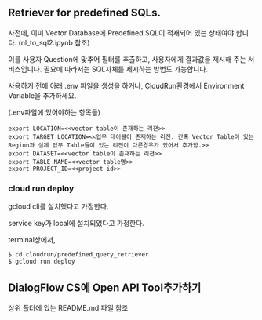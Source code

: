 ## Retriever for predefined SQLs.

사전에, 이미 Vector Database에 Predefined SQL이 적재되어 있는 상태여야 합니다. (nl_to_sql2.ipynb 참조) 

이를 사용자 Question에 맞추어 필터를 추출하고, 사용자에게 결과값을 제시해 주는 서비스입니다.
필요에 따라서는 SQL자체를 제시하는 방법도 가능합니다.

사용하기 전에 아래 .env 파일을 생성을 하거나, CloudRun환경에서 Environment Variable을 추가하세요.

(.env파일에 있어야하는 항목들)

    export LOCATION=<<vector table이 존재하는 리젼>>
    export TARGET_LOCATION=<<업무 테이블이 존재하는 리젼. 간혹 Vector Table이 있는 Region과 실제 없무 Table들이 있는 리젼이 다른경우가 있어서 추가함.>>
    export DATASET=<<vector table이 존재하는 리젼>>
    export TABLE_NAME=<<vector table명>>
    export PROJECT_ID=<<project id>>


### cloud run deploy

gcloud cli를 설치했다고 가정한다. 

service key가 local에 설치되었다고 가정한다. 

terminal상에서, 

    $ cd cloudrun/predefined_query_retriever
    $ gcloud run deploy


## DialogFlow CS에 Open API Tool추가하기

상위 폴더에 있는 README.md 파일 참조